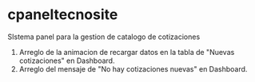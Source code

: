 # cpaneltecnosite
SIstema panel para la gestion de catalogo de cotizaciones

<!-- Cambios realizados -->

1. Arreglo de la animacion de recargar datos en la tabla de "Nuevas cotizaciones" en Dashboard.
2. Arreglo del mensaje de "No hay cotizaciones nuevas" en Dashboard.

